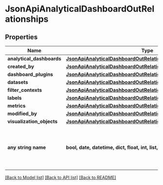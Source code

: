 # JsonApiAnalyticalDashboardOutRelationships


## Properties
Name | Type | Description | Notes
------------ | ------------- | ------------- | -------------
**analytical_dashboards** | [**JsonApiAnalyticalDashboardOutRelationshipsAnalyticalDashboards**](JsonApiAnalyticalDashboardOutRelationshipsAnalyticalDashboards.md) |  | [optional] 
**created_by** | [**JsonApiAnalyticalDashboardOutRelationshipsCreatedBy**](JsonApiAnalyticalDashboardOutRelationshipsCreatedBy.md) |  | [optional] 
**dashboard_plugins** | [**JsonApiAnalyticalDashboardOutRelationshipsDashboardPlugins**](JsonApiAnalyticalDashboardOutRelationshipsDashboardPlugins.md) |  | [optional] 
**datasets** | [**JsonApiAnalyticalDashboardOutRelationshipsDatasets**](JsonApiAnalyticalDashboardOutRelationshipsDatasets.md) |  | [optional] 
**filter_contexts** | [**JsonApiAnalyticalDashboardOutRelationshipsFilterContexts**](JsonApiAnalyticalDashboardOutRelationshipsFilterContexts.md) |  | [optional] 
**labels** | [**JsonApiAnalyticalDashboardOutRelationshipsLabels**](JsonApiAnalyticalDashboardOutRelationshipsLabels.md) |  | [optional] 
**metrics** | [**JsonApiAnalyticalDashboardOutRelationshipsMetrics**](JsonApiAnalyticalDashboardOutRelationshipsMetrics.md) |  | [optional] 
**modified_by** | [**JsonApiAnalyticalDashboardOutRelationshipsCreatedBy**](JsonApiAnalyticalDashboardOutRelationshipsCreatedBy.md) |  | [optional] 
**visualization_objects** | [**JsonApiAnalyticalDashboardOutRelationshipsVisualizationObjects**](JsonApiAnalyticalDashboardOutRelationshipsVisualizationObjects.md) |  | [optional] 
**any string name** | **bool, date, datetime, dict, float, int, list, str, none_type** | any string name can be used but the value must be the correct type | [optional]

[[Back to Model list]](../README.md#documentation-for-models) [[Back to API list]](../README.md#documentation-for-api-endpoints) [[Back to README]](../README.md)


